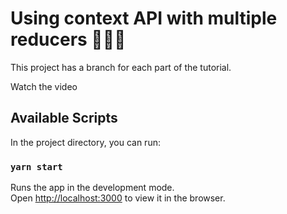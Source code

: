 # Using context API with multiple reducers 🧙🏻‍♀️

This project has a branch for each part of the tutorial.

Watch the video

## Available Scripts

In the project directory, you can run:

### `yarn start`

Runs the app in the development mode.<br />
Open [http://localhost:3000](http://localhost:3000) to view it in the browser.
